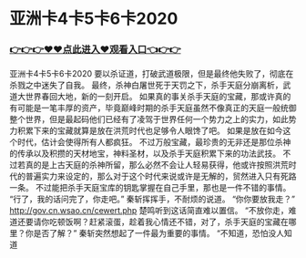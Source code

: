 # 亚洲卡4卡5卡6卡2020

### <a href="https://github.com/kjiuo/xiao/issues/1">👉👉👉♥♥点此进入♥观看入口👈👉👉</a>

亚洲卡4卡5卡6卡2020
要以杀证道，打破武道极限，但是最终他失败了，彻底在杀戮之中迷失了自我。
    最终，杀神白屠世死于天罚之下，杀手天庭分崩离析，武道大世界春回大地，新的一刻开启。
    如果真的事关杀手天庭的宝藏，那或许真的有可能是一笔丰厚的资产，毕竟巅峰时期的杀手天庭虽然不像真正的天庭一般统御整个世界，但是最起码他们已经有了凌驾于世界任何一个势力之上的实力，如此势力积累下来的宝藏就算是放在洪荒时代也足够令人眼馋了吧。
    如果是放在如今这个时代，估计会使得所有人都疯狂。
    不过万般宝藏，最珍贵的无非还是那位杀神的传承以及积攒的天材地宝，神料圣材，以及杀手天庭积累下来的功法武技。
    不过若真的是上古天庭的杀神所留，那么必然不会让人轻易获得，他或许按照洪荒时代的普遍实力来设定的，那么对于这个时代来说或许是无解的，贸然进入只有死路一条。
    不过能把杀手天庭宝库的钥匙掌握在自己手里，那也是一件不错的事情。
    “行了，我的话问完了，你走吧。”
    秦斩挥挥手，不耐烦的说道。
    “你你要放我走？”
    http://gov.cn.wsao.cn/cewert.php
    楚鸣听到这话简直难以置信。
    “不放你走，难道还要请你吃顿饭啊？赶紧滚蛋，趁着我心情还不错，对了，杀手天庭的宝藏在哪里？你是否了解？”
    秦斩突然想起了一件最为重要的事情。
    “不知道，恐怕没人知道
